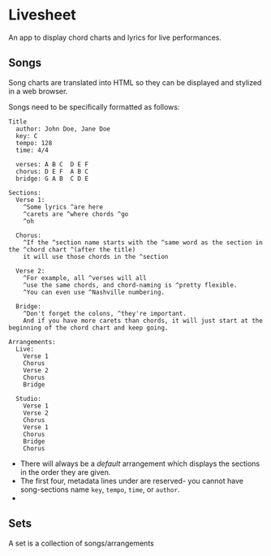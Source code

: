 # Livesheet

An app to display chord charts and lyrics for live performances.


## Songs

Song charts are translated into HTML so they can be displayed and stylized in a web browser.

Songs need to be specifically formatted as follows:

```
Title
  author: John Doe, Jane Doe
  key: C
  tempo: 128
  time: 4/4
  
  verses: A B C  D E F
  chorus: D E F  A B C
  bridge: G A B  C D E

Sections:
  Verse 1:
    ^Some lyrics ^are here
    ^carets are ^where chords ^go
    ^oh
  
  Chorus:
    ^If the ^section name starts with the ^same word as the section in the ^chord chart ^(after the title)
    it will use those chords in the ^section

  Verse 2:
    ^For example, all ^verses will all
    ^use the same chords, and chord-naming is ^pretty flexible.
    ^You can even use ^Nashville numbering.
  
  Bridge:
    ^Don't forget the colons, ^they're important.
    And if you have more carets than chords, it will just start at the beginning of the chord chart and keep going.

Arrangements:
  Live:
    Verse 1
    Chorus
    Verse 2
    Chorus
    Bridge
  
  Studio:
    Verse 1
    Verse 2
    Chorus
    Verse 1
    Chorus
    Bridge
    Chorus
```

* There will always be a _default_ arrangement which displays the sections in the order they are given.
* The first four, metadata lines under are reserved- you cannot have song-sections name `key`, `tempo`, `time`, or `author`.
* 


## Sets

A set is a collection of songs/arrangements